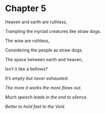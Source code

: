 # Chapter 5

Heaven and earth are ruthless,

Trampling the myriad creatures like straw dogs.

The wise are ruthless,

Considering the people as straw dogs.

The space between earth and heaven,

Isn’t it like a bellows?

_It’s empty but never exhausted._

_The more it works the more flows out._

_Much speech leads in the end to silence._

_Better to hold fast to the Void._
